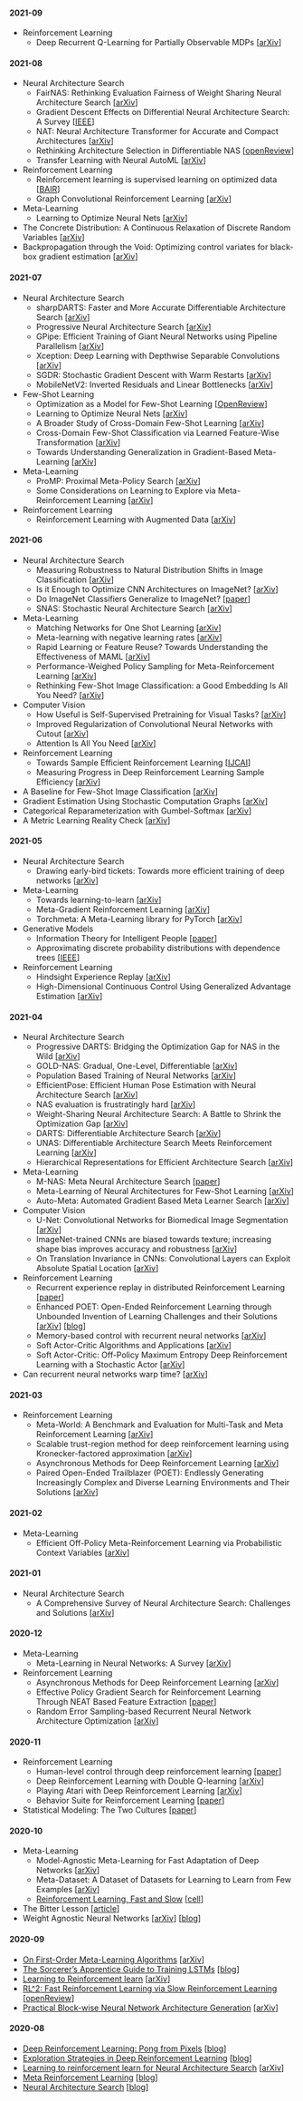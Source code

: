 #### 2021-09
- Reinforcement Learning
    - Deep Recurrent Q-Learning for Partially Observable MDPs [[arXiv](https://arxiv.org/abs/1507.06527)]

#### 2021-08
- Neural Architecture Search
    - FairNAS: Rethinking Evaluation Fairness of Weight Sharing Neural Architecture Search [[arXiv](https://arxiv.org/abs/1907.01845)]
    - Gradient Descent Effects on Differential Neural Architecture Search: A Survey [[IEEE](https://ieeexplore.ieee.org/document/9461192)]
    - NAT: Neural Architecture Transformer for Accurate and Compact Architectures [[arXiv](https://arxiv.org/abs/1910.14488)]
    - Rethinking Architecture Selection in Differentiable NAS [[openReview](https://openreview.net/pdf?id=PKubaeJkw3)]
    - Transfer Learning with Neural AutoML [[arXiv](https://arxiv.org/abs/1803.02780)]
- Reinforcement Learning
    - Reinforcement learning is supervised learning on optimized data [[BAIR](https://bair.berkeley.edu/blog/2020/10/13/supervised-rl/)]
    - Graph Convolutional Reinforcement Learning [[arXiv](https://arxiv.org/abs/1810.09202)]
- Meta-Learning
    - Learning to Optimize Neural Nets [[arXiv](https://arxiv.org/abs/1703.00441)]
- The Concrete Distribution: A Continuous Relaxation of Discrete Random Variables [[arXiv](https://arxiv.org/abs/1611.00712)]
- Backpropagation through the Void: Optimizing control variates for black-box gradient estimation [[arXiv](https://arxiv.org/abs/1711.00123)]

#### 2021-07
- Neural Architecture Search
    - sharpDARTS: Faster and More Accurate Differentiable Architecture Search [[arXiv](https://arxiv.org/abs/1903.09900)]
    - Progressive Neural Architecture Search [[arXiv](https://arxiv.org/abs/1712.00559)]
    - GPipe: Efficient Training of Giant Neural Networks using Pipeline Parallelism [[arXiv](https://arxiv.org/abs/1811.06965)]
    - Xception: Deep Learning with Depthwise Separable Convolutions [[arXiv](https://arxiv.org/abs/1610.02357)]
    - SGDR: Stochastic Gradient Descent with Warm Restarts [[arXiv](https://arxiv.org/abs/1608.03983v5)]
    - MobileNetV2: Inverted Residuals and Linear Bottlenecks [[arXiv](https://arxiv.org/abs/1801.04381)]
- Few-Shot Learning
    - Optimization as a Model for Few-Shot Learning [[OpenReview](https://openreview.net/forum?id=rJY0-Kcll)]
    - Learning to Optimize Neural Nets [[arXiv](https://arxiv.org/abs/1703.00441)]
    - A Broader Study of Cross-Domain Few-Shot Learning [[arXiv](https://arxiv.org/abs/1912.07200)]
    - Cross-Domain Few-Shot Classification via Learned Feature-Wise Transformation [[arXiv](https://arxiv.org/abs/2001.08735)]
    - Towards Understanding Generalization in Gradient-Based Meta-Learning [[arXiv](https://arxiv.org/abs/1907.07287)]
- Meta-Learning
    - ProMP: Proximal Meta-Policy Search [[arXiv](https://arxiv.org/abs/1810.06784)]
    - Some Considerations on Learning to Explore via Meta-Reinforcement Learning [[arXiv](https://arxiv.org/abs/1803.01118)]
- Reinforcement Learning
    - Reinforcement Learning with Augmented Data [[arXiv](https://arxiv.org/abs/2004.14990)]

#### 2021-06
- Neural Architecture Search
    - Measuring Robustness to Natural Distribution Shifts in Image Classification [[arXiv](https://arxiv.org/abs/2007.00644)]
    - Is it Enough to Optimize CNN Architectures on ImageNet? [[arXiv](https://arxiv.org/abs/2103.09108)]
    - Do ImageNet Classifiers Generalize to ImageNet? [[paper](http://proceedings.mlr.press/v97/recht19a/recht19a.pdf)]
    - SNAS: Stochastic Neural Architecture Search [[arXiv](https://arxiv.org/abs/1812.09926)]
- Meta-Learning
    - Matching Networks for One Shot Learning [[arXiv](https://arxiv.org/abs/1606.04080)]
    - Meta-learning with negative learning rates [[arXiv](https://arxiv.org/abs/2102.00940)]
    - Rapid Learning or Feature Reuse? Towards Understanding the Effectiveness of MAML [[arXiv](https://arxiv.org/abs/1909.09157)]
    - Performance-Weighed Policy Sampling for Meta-Reinforcement Learning [[arXiv](https://arxiv.org/abs/2012.06016)]
    - Rethinking Few-Shot Image Classification: a Good Embedding Is All You Need? [[arXiv](https://arxiv.org/abs/2003.11539)]
- Computer Vision
    - How Useful is Self-Supervised Pretraining for Visual Tasks? [[arXiv](https://arxiv.org/abs/2003.14323)]
    - Improved Regularization of Convolutional Neural Networks with Cutout [[arXiv](https://arxiv.org/abs/1708.04552)]
    - Attention Is All You Need [[arXiv](https://arxiv.org/abs/1706.03762)]
- Reinforcement Learning
    - Towards Sample Efficient Reinforcement Learning [[IJCAI](https://www.ijcai.org/proceedings/2018/820)]
    - Measuring Progress in Deep Reinforcement Learning Sample Efficiency [[arXiv](https://arxiv.org/abs/2102.04881)]
- A Baseline for Few-Shot Image Classification [[arXiv](https://arxiv.org/abs/1909.02729)]
- Gradient Estimation Using Stochastic Computation Graphs [[arXiv](https://arxiv.org/abs/1506.05254)]
- Categorical Reparameterization with Gumbel-Softmax [[arXiv](https://arxiv.org/abs/1611.01144)]
- A Metric Learning Reality Check [[arXiv](https://arxiv.org/abs/2003.08505)]

#### 2021-05
- Neural Architecture Search
    - Drawing early-bird tickets: Towards more efficient training of deep networks [[arXiv](https://arxiv.org/abs/1909.11957)]
- Meta-Learning
    - Towards learning-to-learn [[arXiv](https://arxiv.org/abs/1811.00231)]
    - Meta-Gradient Reinforcement Learning [[arXiv](https://arxiv.org/abs/1805.09801)]
    - Torchmeta: A Meta-Learning library for PyTorch [[arXiv](https://arxiv.org/abs/1909.06576)]
- Generative Models
    - Information Theory for Intelligent People [[paper](http://tuvalu.santafe.edu/~simon/it.pdf)]
    - Approximating discrete probability distributions with dependence trees [[IEEE](https://ieeexplore.ieee.org/document/1054142)]
- Reinforcement Learning
    - Hindsight Experience Replay [[arXiv](https://arxiv.org/abs/1707.01495)]
    - High-Dimensional Continuous Control Using Generalized Advantage Estimation [[arXiv](https://arxiv.org/abs/1506.02438)]

#### 2021-04
- Neural Architecture Search
    - Progressive DARTS: Bridging the Optimization Gap for NAS in the Wild [[arXiv](https://arxiv.org/abs/1912.10952)]
    - GOLD-NAS: Gradual, One-Level, Differentiable [[arXiv](https://arxiv.org/abs/2007.03331)]
    - Population Based Training of Neural Networks [[arXiv](https://arxiv.org/abs/1711.09846)]
    - EfficientPose: Efficient Human Pose Estimation with Neural Architecture Search [[arXiv](https://arxiv.org/abs/2012.07086)]
    - NAS evaluation is frustratingly hard [[arXiv](https://arxiv.org/abs/1912.12522)]
    - Weight-Sharing Neural Architecture Search: A Battle to Shrink the Optimization Gap [[arXiv](https://arxiv.org/abs/2008.01475)]
    - DARTS: Differentiable Architecture Search [[arXiv](https://arxiv.org/abs/1806.09055)]
    - UNAS: Differentiable Architecture Search Meets Reinforcement Learning [[arXiv](https://arxiv.org/abs/1912.07651)]
    - Hierarchical Representations for Efficient Architecture Search [[arXiv](https://arxiv.org/abs/1711.00436)]
- Meta-Learning
    - M-NAS: Meta Neural Architecture Search [[paper](https://ojs.aaai.org//index.php/AAAI/article/view/6084)]
    - Meta-Learning of Neural Architectures for Few-Shot Learning [[arXiv](https://arxiv.org/abs/1911.11090)]
    - Auto-Meta: Automated Gradient Based Meta Learner Search [[arXiv](https://arxiv.org/abs/1806.06927)]
- Computer Vision
    - U-Net: Convolutional Networks for Biomedical Image Segmentation [[arXiv](https://arxiv.org/abs/1505.04597)]
    - ImageNet-trained CNNs are biased towards texture; increasing shape bias improves accuracy and robustness [[arXiv](https://arxiv.org/abs/1811.12231)]
    - On Translation Invariance in CNNs: Convolutional Layers can Exploit Absolute Spatial Location [[arXiv](https://arxiv.org/abs/2003.07064)]
- Reinforcement Learning
    - Recurrent experience replay in distributed Reinforcement Learning [[paper](https://openreview.net/pdf?id=r1lyTjAqYX)]
    - Enhanced POET: Open-Ended Reinforcement Learning through Unbounded Invention of Learning Challenges and their Solutions [[arXiv](https://arxiv.org/abs/2003.08536)] [[blog](https://eng.uber.com/poet-open-ended-deep-learning/)]
    - Memory-based control with recurrent neural networks [[arXiv](https://arxiv.org/abs/1512.04455)]
    - Soft Actor-Critic Algorithms and Applications [[arXiv](https://arxiv.org/abs/1812.05905)]
    - Soft Actor-Critic: Off-Policy Maximum Entropy Deep Reinforcement Learning with a Stochastic Actor [[arXiv](https://arxiv.org/abs/1801.01290)]
- Can recurrent neural networks warp time? [[arXiv](https://arxiv.org/pdf/1804.11188.pdf)]

#### 2021-03
- Reinforcement Learning
    - Meta-World: A Benchmark and Evaluation for Multi-Task and Meta Reinforcement Learning [[arXiv](https://arxiv.org/abs/1910.10897)]
    - Scalable trust-region method for deep reinforcement learning using Kronecker-factored approximation [[arXiv](https://arxiv.org/abs/1708.05144)]
    - Asynchronous Methods for Deep Reinforcement Learning [[arXiv](https://arxiv.org/abs/1602.01783)]
    - Paired Open-Ended Trailblazer (POET): Endlessly Generating Increasingly Complex and Diverse Learning Environments and Their Solutions [[arXiv](https://arxiv.org/abs/1901.01753)]

#### 2021-02
- Meta-Learning
    - Efficient Off-Policy Meta-Reinforcement Learning via Probabilistic Context Variables [[arXiv](https://arxiv.org/abs/1903.08254)]

#### 2021-01
- Neural Architecture Search
    - A Comprehensive Survey of Neural Architecture Search: Challenges and Solutions [[arXiv](https://arxiv.org/abs/2006.02903)]

#### 2020-12
- Meta-Learning
    - Meta-Learning in Neural Networks: A Survey [[arXiv](https://arxiv.org/abs/2004.05439)]
- Reinforcement Learning
    - Asynchronous Methods for Deep Reinforcement Learning [[arXiv](https://arxiv.org/abs/1602.01783)]
    - Effective Policy Gradient Search for Reinforcement Learning Through NEAT Based Feature Extraction [[paper](https://link.springer.com/chapter/10.1007/978-3-319-68759-9_39)]
    - Random Error Sampling-based Recurrent Neural Network Architecture Optimization [[arXiv](https://arxiv.org/abs/1909.02425)]

#### 2020-11
- Reinforcement Learning
    - Human-level control through deep reinforcement learning [[paper](https://storage.googleapis.com/deepmind-media/dqn/DQNNaturePaper.pdf)]
    - Deep Reinforcement Learning with Double Q-learning [[arXiv](https://arxiv.org/abs/1509.06461)]
    - Playing Atari with Deep Reinforcement Learning [[arXiv](https://arxiv.org/abs/1312.5602)]
    - Behavior Suite for Reinforcement Learning [[paper](https://arxiv.org/1908.03568)] 
- Statistical Modeling: The Two Cultures [[paper](http://www2.math.uu.se/~thulin/mm/breiman.pdf)]

#### 2020-10
- Meta-Learning
    - Model-Agnostic Meta-Learning for Fast Adaptation of Deep Networks [[arXiv](https://arxiv.org/abs/1703.03400)]
    - Meta-Dataset: A Dataset of Datasets for Learning to Learn from Few Examples [[arXiv](https://arxiv.org/abs/1903.03096)]
    - [Reinforcement Learning, Fast and Slow](notes/RL-fast-and-slow.md) [[cell](https://www.cell.com/trends/cognitive-sciences/fulltext/S1364-6613(19)30061-0)]
- The Bitter Lesson [[article](http://incompleteideas.net/IncIdeas/BitterLesson.html)]
- Weight Agnostic Neural Networks [[arXiv](https://arxiv.org/abs/1906.04358)] [[blog](https://gomerudo.github.io/ml-summaries/2020/03/09/wanns/)]

#### 2020-09
- [On First-Order Meta-Learning Algorithms](notes/First-order-meta-learning.md) [[arXiv](https://arxiv.org/abs/1801.02999)]
- [The Sorcerer’s Apprentice Guide to Training LSTMs](notes/Guide-to-training-LSTMs.md) [[blog](https://www.niklasschmidinger.com/posts/2020-09-09-lstm-tricks/)]
- [Learning to Reinforcement learn](notes/Learning-to-Reinforcement-learn.md) [[arXiv](https://arxiv.org/pdf/1611.05763.pdf)]
- [RL^2: Fast Reinforcement Learning via Slow Reinforcement Learning](notes/RL2-fast-rl-via-slow-rl.md) [[openReview](https://openreview.net/pdf?id=HkLXCE9lx)]
- [Practical Block-wise Neural Network Architecture Generation](notes/Block-NAS-generation.md) [[arXiv](https://arxiv.org/abs/1708.05552)]

#### 2020-08
- [Deep Reinforcement Learning: Pong from Pixels](notes/DRL-pong-from-pixels.md) [[blog](http://karpathy.github.io/2016/05/31/rl/)]
- [Exploration Strategies in Deep Reinforcement Learning](notes/Exploration-strats-in-DRL.md) [[blog](https://lilianweng.github.io/lil-log/2020/06/07/exploration-strategies-in-deep-reinforcement-learning.html)]
- [Learning to reinforcement learn for Neural Architecture Search](notes/Learn-2-learn-NAS.md) [[arXiv](https://arxiv.org/abs/1911.03769)]
- [Meta Reinforcement Learning](notes/MetaRL-lilian-blog.md) [[blog](https://lilianweng.github.io/lil-log/2019/06/23/meta-reinforcement-learning.html)]
- [Neural Architecture Search](notes/NAS-lilian-blog.md) [[blog](https://lilianweng.github.io/lil-log/2020/08/06/neural-architecture-search.html)]

